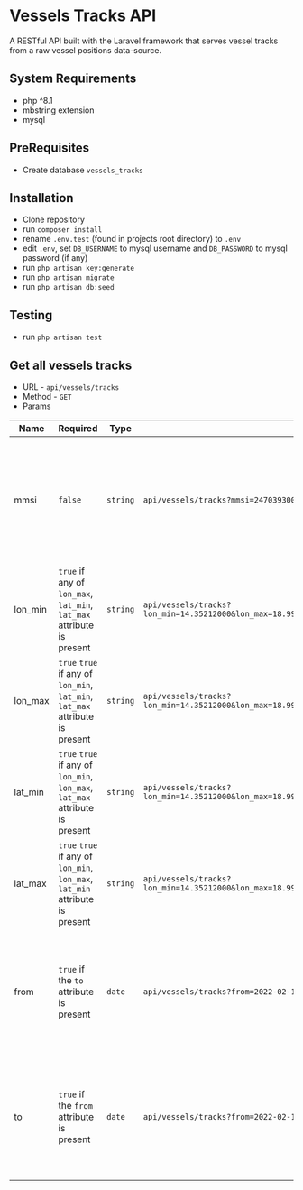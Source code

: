 # Vessels Tracks API

A RESTful API built with the Laravel framework that serves vessel tracks from a raw vessel positions data-source.

## System Requirements

* php ^8.1
* mbstring extension
* mysql

## PreRequisites

* Create database `vessels_tracks`

## Installation

* Clone repository
* run `composer install`
* rename `.env.test` (found in projects root directory) to `.env`
* edit `.env`, set `DB_USERNAME` to mysql username and `DB_PASSWORD` to mysql password (if any)
* run `php artisan key:generate`
* run `php artisan migrate`
* run `php artisan db:seed`

## Testing

* run `php artisan test`

## Get all vessels tracks

* URL - `api/vessels/tracks`
* Method - `GET`
* Params

| Name | Required | Type | Example | Description |
| --- | --- | --- | --- | --- |
| mmsi | `false` | `string` | `api/vessels/tracks?mmsi=247039300,311486000`|Return only specified vessels tracks. The mmsi parameter should be a comma seperated string of integers|
| lon_min | `true` if any of `lon_max`, `lat_min`, `lat_max` attribute is present | `string` | `api/vessels/tracks?lon_min=14.35212000&lon_max=18.99567000&lat_min=40.68598000&lat_max=41.45607000` |Return only vessels tracks of vessels within the given range|
| lon_max | `true`  `true` if any of `lon_min`, `lat_min`, `lat_max` attribute is present | `string` | `api/vessels/tracks?lon_min=14.35212000&lon_max=18.99567000&lat_min=40.68598000&lat_max=41.45607000` |Return only vessels tracks of vessels within the given range|
| lat_min | `true`  `true` if any of `lon_min`, `lon_max`, `lat_max` attribute is present | `string` | `api/vessels/tracks?lon_min=14.35212000&lon_max=18.99567000&lat_min=40.68598000&lat_max=41.45607000` |Return only vessels tracks of vessels within the given range|
| lat_max | `true`  `true` if any of `lon_min`, `lon_max`, `lat_min` attribute is present | `string` | `api/vessels/tracks?lon_min=14.35212000&lon_max=18.99567000&lat_min=40.68598000&lat_max=41.45607000` |Return only vessels tracks of vessels within the given range|
| from | `true` if the `to` attribute is present | `date` | `api/vessels/tracks?from=2022-02-11 04:54:20&to=2022-03-11 04:54:20` |Return only vessels tracks of vessels within the given timeInterval. Time must be in the format `Y-m-d H:i:s`|
| to | `true` if the `from` attribute is present | `date` | `api/vessels/tracks?from=2022-02-11 04:54:20&to=2022-03-11 04:54:20` |Return only vessels tracks of vessels within the given timeInterval. Time must be in the format `Y-m-d H:i:s`|
